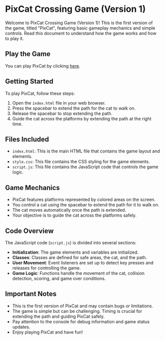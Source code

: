 # PixCat Crossing Game (Version 1)

Welcome to PixCat Crossing Game (Version 1)! This is the first version of the game, titled "PixCat", featuring basic gameplay mechanics and simple controls. Read this document to understand how the game works and how to play it.

## Play the Game

You can play PixCat by clicking [here](https://avz-kitchen.github.io/pixcat_game/index.html).

## Getting Started

To play PixCat, follow these steps:

1. Open the `index.html` file in your web browser.
2. Press the spacebar to extend the path for the cat to walk on.
3. Release the spacebar to stop extending the path.
4. Guide the cat across the platforms by extending the path at the right time.

## Files Included

- `index.html`: This is the main HTML file that contains the game layout and elements.
- `style.css`: This file contains the CSS styling for the game elements.
- `script.js`: This file contains the JavaScript code that controls the game logic.

## Game Mechanics

- PixCat features platforms represented by colored areas on the screen.
- You control a cat using the spacebar to extend the path for it to walk on.
- The cat moves automatically once the path is extended.
- Your objective is to guide the cat across the platforms safely.

## Code Overview

The JavaScript code (`script.js`) is divided into several sections:

- **Initialization**: The game elements and variables are initialized.
- **Classes**: Classes are defined for safe areas, the cat, and the path.
- **User Movement**: Event listeners are set up to detect key presses and releases for controlling the game.
- **Game Logic**: Functions handle the movement of the cat, collision detection, scoring, and game over conditions.

## Important Notes

- This is the first version of PixCat and may contain bugs or limitations.
- The game is simple but can be challenging. Timing is crucial for extending the path and guiding PixCat safely.
- Pay attention to the console for debug information and game status updates.
- Enjoy playing PixCat and have fun!


